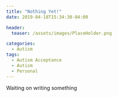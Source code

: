 ```yaml
---
title: "Nothing Yet!"
date: 2019-04-18T15:34:30-04:00

header:
  teaser: /assets/images/PlaceHolder.png

categories:
  - Autism
tags:
  - Autism Acceptance
  - Autism
  - Personal
---
```

Waiting on writing something

